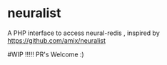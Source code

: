 # neuralist
 A PHP interface to access neural-redis , inspired by https://github.com/amix/neuralist

#WIP !!!!!
PR's Welcome :)
